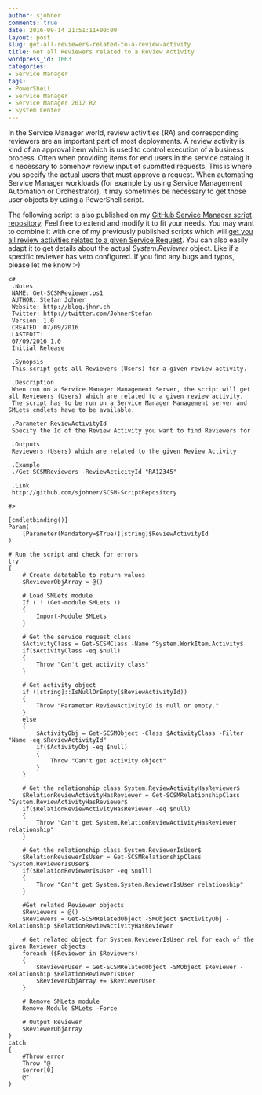 ```yaml
---
author: sjohner
comments: true
date: 2016-09-14 21:51:11+00:00
layout: post
slug: get-all-reviewers-related-to-a-review-activity
title: Get all Reviewers related to a Review Activity
wordpress_id: 1663
categories:
- Service Manager
tags:
- PowerShell
- Service Manager
- Service Manager 2012 R2
- System Center
---
```


In the Service Manager world, review activities (RA) and corresponding reviewers are an important part of most deployments. A review activity is kind of an approval item which is used to control execution of a business process. Often when providing items for end users in the service catalog it is necessary to somehow review input of submitted requests. This is where you specify the actual users that must approve a request. When automating Service Manager workloads (for example by using Service Management Automation or Orchestrator), it may sometimes be necessary to get those user objects by using a PowerShell script.

The following script is also published on my [GitHub Service Manager script repository](https://github.com/sjohner/SCSM-ScriptRepository). Feel free to extend and modify it to fit your needs. You may want to combine it with one of my previously published scripts which will [get you all review activities related to a given Service Request](https://blog.jhnr.ch/2015/03/29/recursively-get-all-review-activities-related-to-a-workitem/). You can also easily adapt it to get details about the actual _System.Reviewer_ object. Like if a specific reviewer has veto configured. If you find any bugs and typos, please let me know :-)

    
    <#
     .Notes
     NAME: Get-SCSMReviewer.ps1
     AUTHOR: Stefan Johner
     Website: http://blog.jhnr.ch
     Twitter: http://twitter.com/JohnerStefan
     Version: 1.0
     CREATED: 07/09/2016
     LASTEDIT:
     07/09/2016 1.0
     Initial Release
     
     .Synopsis
     This script gets all Reviewers (Users) for a given review activity.
     
     .Description
     When run on a Service Manager Management Server, the script will get all Reviewers (Users) which are related to a given review activity.
     The script has to be run on a Service Manager Management server and SMLets cmdlets have to be available.
     
     .Parameter ReviewActivityId
     Specify the Id of the Review Activity you want to find Reviewers for
     
     .Outputs
     Reviewers (Users) which are related to the given Review Activity
     
     .Example
     ./Get-SCSMReviewers -ReviewActicityId "RA12345"
     
     .Link
     http://github.com/sjohner/SCSM-ScriptRepository
     
    #>
    
    [cmdletbinding()]
    Param(
    	[Parameter(Mandatory=$True)][string]$ReviewActivityId
    )
    
    # Run the script and check for errors
    try
    {	
    	# Create datatable to return values
    	$ReviewerObjArray = @()
    	
    	# Load SMLets module
    	If ( ! (Get-module SMLets ))
    	{
    		Import-Module SMLets
    	}
    	
    	# Get the service request class
    	$ActivityClass = Get-SCSMClass -Name ^System.WorkItem.Activity$
    	if($ActivityClass -eq $null)
    	{
    		Throw "Can't get activity class"
    	}
    	
    	# Get activity object
    	if ([string]::IsNullOrEmpty($ReviewActivityId))
    	{
    		Throw "Parameter ReviewActivityId is null or empty."
    	}
    	else
    	{
    		$ActivityObj = Get-SCSMObject -Class $ActivityClass -Filter "Name -eq $ReviewActivityId"
    		if($ActivityObj -eq $null)
    		{
    			Throw "Can't get activity object"
    		}
    	}
    	
    	# Get the relationship class System.ReviewActivityHasReviewer$
    	$RelationReviewActivityHasReviewer = Get-SCSMRelationshipClass ^System.ReviewActivityHasReviewer$
    	if($RelationReviewActivityHasReviewer -eq $null)
    	{
    		Throw "Can't get System.RelationReviewActivityHasReviewer relationship"
    	}
    	
    	# Get the relationship class System.ReviewerIsUser$
    	$RelationReviewerIsUser = Get-SCSMRelationshipClass ^System.ReviewerIsUser$
    	if($RelationReviewerIsUser -eq $null)
    	{
    		Throw "Can't get System.System.ReviewerIsUser relationship"
    	}
    	
    	#Get related Reviewer objects
    	$Reviewers = @()
    	$Reviewers = Get-SCSMRelatedObject -SMObject $ActivityObj -Relationship $RelationReviewActivityHasReviewer
    	
    	# Get related object for System.ReviewerIsUser rel for each of the given Reviewer objects
    	foreach ($Reviewer in $Reviewers)
    	{
    		$ReviewerUser = Get-SCSMRelatedObject -SMObject $Reviewer -Relationship $RelationReviewerIsUser
    		$ReviewerObjArray += $ReviewerUser
    	}
    	
    	# Remove SMLets module
    	Remove-Module SMLets -Force
    	
    	# Output Reviewer
    	$ReviewerObjArray
    }
    catch
    {
    	#Throw error
        Throw "@   
    	$error[0]
        @"  
    }
